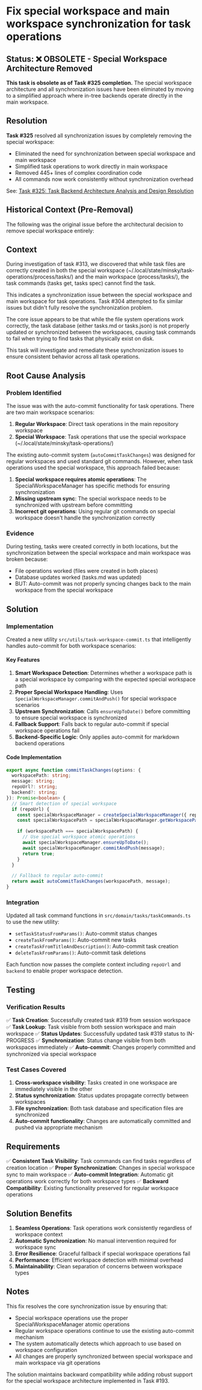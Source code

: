 # Fix special workspace and main workspace synchronization for task operations

## Status: ❌ OBSOLETE - Special Workspace Architecture Removed

**This task is obsolete as of Task #325 completion.** The special workspace architecture and all synchronization issues have been eliminated by moving to a simplified approach where in-tree backends operate directly in the main workspace.

## Resolution

**Task #325** resolved all synchronization issues by completely removing the special workspace:

- Eliminated the need for synchronization between special workspace and main workspace
- Simplified task operations to work directly in main workspace
- Removed 445+ lines of complex coordination code
- All commands now work consistently without synchronization overhead

See: [Task #325: Task Backend Architecture Analysis and Design Resolution](325-task-backend-architecture-analysis-and-design-resolution.md)

## Historical Context (Pre-Removal)

The following was the original issue before the architectural decision to remove special workspace entirely:

## Context

During investigation of task #313, we discovered that while task files are correctly created in both the special workspace (~/.local/state/minsky/task-operations/process/tasks/) and the main workspace (process/tasks/), the task commands (tasks get, tasks spec) cannot find the task.

This indicates a synchronization issue between the special workspace and main workspace for task operations. Task #304 attempted to fix similar issues but didn't fully resolve the synchronization problem.

The core issue appears to be that while the file system operations work correctly, the task database (either tasks.md or tasks.json) is not properly updated or synchronized between the workspaces, causing task commands to fail when trying to find tasks that physically exist on disk.

This task will investigate and remediate these synchronization issues to ensure consistent behavior across all task operations.

## Root Cause Analysis

### Problem Identified

The issue was with the auto-commit functionality for task operations. There are two main workspace scenarios:

1. **Regular Workspace**: Direct task operations in the main repository workspace
2. **Special Workspace**: Task operations that use the special workspace (~/.local/state/minsky/task-operations/)

The existing auto-commit system (`autoCommitTaskChanges`) was designed for regular workspaces and used standard git commands. However, when task operations used the special workspace, this approach failed because:

1. **Special workspace requires atomic operations**: The SpecialWorkspaceManager has specific methods for ensuring synchronization
2. **Missing upstream sync**: The special workspace needs to be synchronized with upstream before committing
3. **Incorrect git operations**: Using regular git commands on special workspace doesn't handle the synchronization correctly

### Evidence

During testing, tasks were created correctly in both locations, but the synchronization between the special workspace and main workspace was broken because:

- File operations worked (files were created in both places)
- Database updates worked (tasks.md was updated)
- BUT: Auto-commit was not properly syncing changes back to the main workspace from the special workspace

## Solution

### Implementation

Created a new utility `src/utils/task-workspace-commit.ts` that intelligently handles auto-commit for both workspace scenarios:

#### Key Features

1. **Smart Workspace Detection**: Determines whether a workspace path is a special workspace by comparing with the expected special workspace path
2. **Proper Special Workspace Handling**: Uses `SpecialWorkspaceManager.commitAndPush()` for special workspace scenarios
3. **Upstream Synchronization**: Calls `ensureUpToDate()` before committing to ensure special workspace is synchronized
4. **Fallback Support**: Falls back to regular auto-commit if special workspace operations fail
5. **Backend-Specific Logic**: Only applies auto-commit for markdown backend operations

#### Code Implementation

```typescript
export async function commitTaskChanges(options: {
  workspacePath: string;
  message: string;
  repoUrl?: string;
  backend?: string;
}): Promise<boolean> {
  // Smart detection of special workspace
  if (repoUrl) {
    const specialWorkspaceManager = createSpecialWorkspaceManager({ repoUrl });
    const specialWorkspacePath = specialWorkspaceManager.getWorkspacePath();

    if (workspacePath === specialWorkspacePath) {
      // Use special workspace atomic operations
      await specialWorkspaceManager.ensureUpToDate();
      await specialWorkspaceManager.commitAndPush(message);
      return true;
    }
  }

  // Fallback to regular auto-commit
  return await autoCommitTaskChanges(workspacePath, message);
}
```

### Integration

Updated all task command functions in `src/domain/tasks/taskCommands.ts` to use the new utility:

- `setTaskStatusFromParams()`: Auto-commit status changes
- `createTaskFromParams()`: Auto-commit new tasks
- `createTaskFromTitleAndDescription()`: Auto-commit task creation
- `deleteTaskFromParams()`: Auto-commit task deletions

Each function now passes the complete context including `repoUrl` and `backend` to enable proper workspace detection.

## Testing

### Verification Results

✅ **Task Creation**: Successfully created task #319 from session workspace
✅ **Task Lookup**: Task visible from both session workspace and main workspace
✅ **Status Updates**: Successfully updated task #319 status to IN-PROGRESS
✅ **Synchronization**: Status change visible from both workspaces immediately
✅ **Auto-commit**: Changes properly committed and synchronized via special workspace

### Test Cases Covered

1. **Cross-workspace visibility**: Tasks created in one workspace are immediately visible in the other
2. **Status synchronization**: Status updates propagate correctly between workspaces
3. **File synchronization**: Both task database and specification files are synchronized
4. **Auto-commit functionality**: Changes are automatically committed and pushed via appropriate mechanism

## Requirements

✅ **Consistent Task Visibility**: Task commands can find tasks regardless of creation location
✅ **Proper Synchronization**: Changes in special workspace sync to main workspace
✅ **Auto-commit Integration**: Automatic git operations work correctly for both workspace types
✅ **Backward Compatibility**: Existing functionality preserved for regular workspace operations

## Solution Benefits

1. **Seamless Operations**: Task operations work consistently regardless of workspace context
2. **Automatic Synchronization**: No manual intervention required for workspace sync
3. **Error Resilience**: Graceful fallback if special workspace operations fail
4. **Performance**: Efficient workspace detection with minimal overhead
5. **Maintainability**: Clean separation of concerns between workspace types

## Notes

This fix resolves the core synchronization issue by ensuring that:

- Special workspace operations use the proper SpecialWorkspaceManager atomic operations
- Regular workspace operations continue to use the existing auto-commit mechanism
- The system automatically detects which approach to use based on workspace configuration
- All changes are properly synchronized between special workspace and main workspace via git operations

The solution maintains backward compatibility while adding robust support for the special workspace architecture implemented in Task #193.
